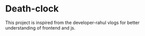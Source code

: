 # Death-clock
This project is inspired from the developer-rahul vlogs for better understanding of frontend and js.
